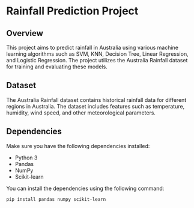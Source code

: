 # Rainfall Prediction Project

## Overview
This project aims to predict rainfall in Australia using various machine learning algorithms such as SVM, KNN, Decision Tree, Linear Regression, and Logistic Regression. The project utilizes the Australia Rainfall dataset for training and evaluating these models.

## Dataset
The Australia Rainfall dataset contains historical rainfall data for different regions in Australia. The dataset includes features such as temperature, humidity, wind speed, and other meteorological parameters.

## Dependencies
Make sure you have the following dependencies installed:
- Python 3
- Pandas
- NumPy
- Scikit-learn

You can install the dependencies using the following command:
```bash
pip install pandas numpy scikit-learn
